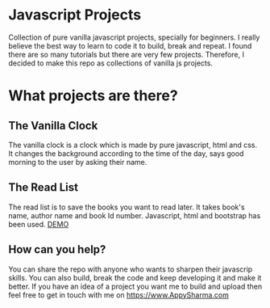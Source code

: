 # Javascript Projects
Collection of pure vanilla javascript projects, specially for beginners. I really believe the best way to learn to code it to build, break and repeat. I found there are so many tutorials but there are very few projects. Therefore, I decided to make this repo as collections of vanilla js projects.

# What projects are there?


## The Vanilla Clock
The vanilla clock is a clock which is made by pure javascript, html and css. It changes the background according to the time of the day, says good morning to the user by asking their name.

## The Read List
The read list is to save the books you want to read later. It takes book's name, author name and book Id number. Javascript, html and bootstrap has been used.
<a href="https://www.appysharma.com/wp-content/themes/appysharma/projects/booklist_app/index.html">DEMO</a>

## How can you help?
You can share the repo with anyone who wants to sharpen their javascrip skills.
You can also build, break the code and keep developing it and make it better.
If you have an idea of a project you want me to build and upload then feel free to get in touch with me on https://www.AppySharma.com
